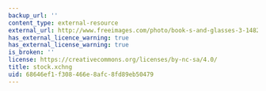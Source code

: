 ```yaml
---
backup_url: ''
content_type: external-resource
external_url: http://www.freeimages.com/photo/book-s-and-glasses-3-1482596
has_external_licence_warning: true
has_external_license_warning: true
is_broken: ''
license: https://creativecommons.org/licenses/by-nc-sa/4.0/
title: stock.xchng
uid: 68646ef1-f308-466e-8afc-8fd89eb50479
---
```

